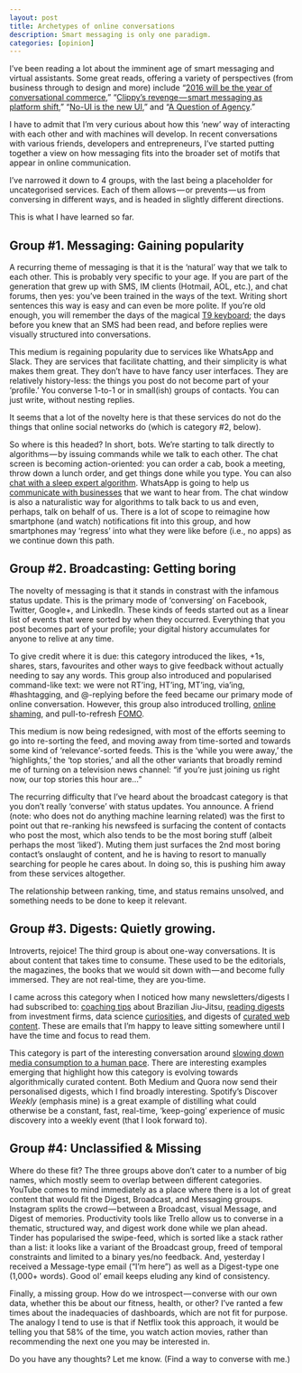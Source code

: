 ```yaml
---
layout: post
title: Archetypes of online conversations
description: Smart messaging is only one paradigm.
categories: [opinion]
---
```


I’ve been reading a lot about the imminent age of smart messaging and virtual assistants. Some great reads, offering a variety of perspectives (from business through to design and more) include “[2016 will be the year of conversational commerce](https://medium.com/chris-messina/2016-will-be-the-year-of-conversational-commerce-1586e85e3991#.o3p34j2nv),” “[Clippy’s revenge — smart messaging as platform shift](https://medium.com/@saranormous/clippy-s-revenge-39f7387f9aab#.pqw7l3jnz),” “[No-UI is the new UI](https://medium.com/swlh/no-ui-is-the-new-ui-ab3f7ecec6b3#.zllf8ikga),” and “[A Question of Agency](https://medium.com/@dtunkelang/a-question-of-agency-e4495b7ad11#.segfpe36o).”

I have to admit that I’m very curious about how this ‘new’ way of interacting with each other and with machines will develop. In recent conversations with various friends, developers and entrepreneurs, I’ve started putting together a view on how messaging fits into the broader set of motifs that appear in online communication.

I’ve narrowed it down to 4 groups, with the last being a placeholder for uncategorised services. Each of them allows — or prevents — us from conversing in different ways, and is headed in slightly different directions.

This is what I have learned so far.

## Group #1. Messaging: Gaining popularity

A recurring theme of messaging is that it is the ‘natural’ way that we talk to each other. This is probably very specific to your age. If you are part of the generation that grew up with SMS, IM clients (Hotmail, AOL, etc.), and chat forums, then yes: you’ve been trained in the ways of the text. Writing short sentences this way is easy and can even be more polite. If you’re old enough, you will remember the days of the magical [T9 keyboard](https://en.wikipedia.org/wiki/T9_%28predictive_text%29); the days before you knew that an SMS had been read, and before replies were visually structured into conversations.

This medium is regaining popularity due to services like WhatsApp and Slack. They are services that facilitate chatting, and their simplicity is what makes them great. They don’t have to have fancy user interfaces. They are relatively history-less: the things you post do not become part of your ‘profile.’ You converse 1-to-1 or in small(ish) groups of contacts. You can just write, without nesting replies.

It seems that a lot of the novelty here is that these services do not do the things that online social networks do (which is category #2, below).

So where is this headed? In short, bots. We’re starting to talk directly to algorithms — by issuing commands while we talk to each other. The chat screen is becoming action-oriented: you can order a cab, book a meeting, throw down a lunch order, and get things done while you type. You can also [chat with a sleep expert algorithm](https://medium.com/we-are-big-health/what-do-you-get-when-you-mix-slackbot-and-the-prof-90c75de29ef9#.fciizavn3). WhatsApp is going to help us [communicate with businesses](https://blog.whatsapp.com/615/Making-WhatsApp-free-and-more-useful) that we want to hear from. The chat window is also a naturalistic way for algorithms to talk back to us and even, perhaps, talk on behalf of us. There is a lot of scope to reimagine how smartphone (and watch) notifications fit into this group, and how smartphones may ‘regress’ into what they were like before (i.e., no apps) as we continue down this path.

## Group #2. Broadcasting: Getting boring

The novelty of messaging is that it stands in constrast with the infamous status update. This is the primary mode of ‘conversing’ on Facebook, Twitter, Google+, and LinkedIn. These kinds of feeds started out as a linear list of events that were sorted by when they occurred. Everything that you post becomes part of your profile; your digital history accumulates for anyone to relive at any time.

To give credit where it is due: this category introduced the likes, +1s, shares, stars, favourites and other ways to give feedback without actually needing to say any words. This group also introduced and popularised command-like text: we were not RT’ing, HT’ing, MT’ing, via’ing, #hashtagging, and @-replying before the feed became our primary mode of online conversation. However, this group also introduced trolling, [online shaming](https://www.ted.com/talks/jon_ronson_what_happens_when_online_shaming_spirals_out_of_control), and pull-to-refresh [FOMO](http://www.urbandictionary.com/define.php?term=fomo).

This medium is now being redesigned, with most of the efforts seeming to go into re-sorting the feed, and moving away from time-sorted and towards some kind of ‘relevance’-sorted feeds. This is the ‘while you were away,’ the ‘highlights,’ the ‘top stories,’ and all the other variants that broadly remind me of turning on a television news channel: “if you’re just joining us right now, our top stories this hour are…”

The recurring difficulty that I’ve heard about the broadcast category is that you don’t really ‘converse’ with status updates. You announce. A friend (note: who does not do anything machine learning related) was the first to point out that re-ranking his newsfeed is surfacing the content of contacts who post the most, which also tends to be the most boring stuff (albeit perhaps the most ‘liked’). Muting them just surfaces the 2nd most boring contact’s onslaught of content, and he is having to resort to manually searching for people he cares about. In doing so, this is pushing him away from these services altogether.

The relationship between ranking, time, and status remains unsolved, and something needs to be done to keep it relevant.

## Group #3. Digests: Quietly growing. 

Introverts, rejoice! The third group is about one-way conversations. It is about content that takes time to consume. These used to be the editorials, the magazines, the books that we would sit down with — and become fully immersed. They are not real-time, they are you-time.

I came across this category when I noticed how many newsletters/digests I had subscribed to: [coaching tips](http://www.grapplearts.com/articles/) about Brazilian Jiu-Jitsu, [reading digests](http://us7.campaign-archive2.com/home/?u=35c671b34bb404149166bf755&amp;id=6da14709cd) from investment firms, data science [curiosities](https://tinyletter.com/datamachina), and digests of [curated web content](http://tinyletter.com/puntofisso/archive). These are emails that I’m happy to leave sitting somewhere until I have the time and focus to read them.

This category is part of the interesting conversation around [slowing down media consumption to a human pace](https://medium.com/@girardin/social-media-at-human-pace-ada84dd54765#.crjrue3e6). There are interesting examples emerging that highlight how this category is evolving towards algorithmically curated content. Both Medium and Quora now send their personalised digests, which I find broadly interesting. Spotify’s Discover _Weekly_ (emphasis mine) is a great example of distilling what could otherwise be a constant, fast, real-time, ‘keep-going’ experience of music discovery into a weekly event (that I look forward to).

## Group #4: Unclassified & Missing
Where do these fit? The three groups above don’t cater to a number of big names, which mostly seem to overlap between different categories. YouTube comes to mind immediately as a place where there is a lot of great content that would fit the Digest, Broadcast, and Messaging groups. Instagram splits the crowd — between a Broadcast, visual Message, and Digest of memories. Productivity tools like Trello allow us to converse in a thematic, structured way, and digest work done while we plan ahead. Tinder has popularised the swipe-feed, which is sorted like a stack rather than a list: it looks like a variant of the Broadcast group, freed of temporal constraints and limited to a binary yes/no feedback. And, yesterday I received a Message-type email (“I’m here”) as well as a Digest-type one (1,000+ words). Good ol’ email keeps eluding any kind of consistency.

Finally, a missing group. How do we introspect — converse with our own data, whether this be about our fitness, health, or other? I’ve ranted a few times about the inadequacies of dashboards, which are not fit for purpose. The analogy I tend to use is that if Netflix took this approach, it would be telling you that 58% of the time, you watch action movies, rather than recommending the next one you may be interested in.

Do you have any thoughts? Let me know. (Find a way to converse with me.)